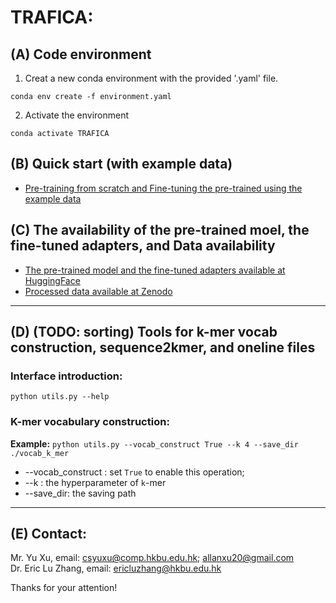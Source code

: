 # TRAFICA: 


## (A) Code environment  
1. Creat a new conda environment with the provided '.yaml' file.
```
conda env create -f environment.yaml
```
2. Activate the environment
```
conda activate TRAFICA
```


## (B) Quick start (with example data) 

* [Pre-training from scratch and Fine-tuning the pre-trained using the example data](./Src/readme.md)


## (C) The availability of the pre-trained moel, the fine-tuned adapters, and Data availability 

* [The pre-trained model and the fine-tuned adapters available at  HuggingFace](https://huggingface.co/Allanxu/TRAFICA/tree/main)
* [Processed data available at Zenodo](https://zenodo.org/doi/10.5281/zenodo.8248339)


***************
  
## (D) (TODO: sorting) Tools for k-mer vocab construction, sequence2kmer, and oneline files

### Interface introduction:  
`python utils.py --help`
   

### K-mer vocabulary construction:  
**Example:** `python utils.py --vocab_construct True --k 4 --save_dir ./vocab_k_mer`
* --vocab_construct : set `True` to enable this operation;
* --k : the hyperparameter of `k`-mer
* --save_dir: the saving path

 



***************
 
## (E) Contact:
Mr. Yu Xu, email: csyuxu@comp.hkbu.edu.hk; allanxu20@gmail.com  
Dr. Eric Lu Zhang, email: ericluzhang@hkbu.edu.hk  

Thanks for your attention!